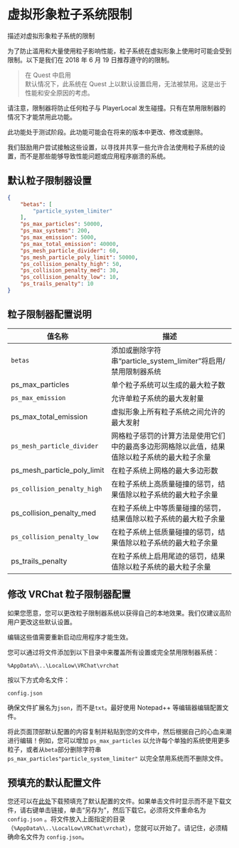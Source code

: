 # 虚拟形象粒子系统限制

描述对虚拟形象粒子系统的限制

为了防止滥用和大量使用粒子影响性能，粒子系统在虚拟形象上使用时可能会受到限制。以下是我们在 2018 年 6 月 19 日推荐遵守的的限制。

> 在 Quest 中启用<br>
> 默认情况下，此系统在 Quest 上以默认设置启用，无法被禁用。这是出于性能和安全原因的考虑。

请注意，限制器将防止任何粒子与 PlayerLocal 发生碰撞。只有在禁用限制器的情况下才能禁用此功能。

此功能处于测试阶段。此功能可能会在将来的版本中更改、修改或删除。

我们鼓励用户尝试接触这些设置，以寻找并共享一些允许合法使用粒子系统的设置，而不是那些能够导致性能问题或应用程序崩溃的系统。

## 默认粒子限制器设置

```json
{
	"betas": [
		"particle_system_limiter"
	],
	"ps_max_particles": 50000,
	"ps_max_systems": 200,
	"ps_max_emission": 5000,
	"ps_max_total_emission": 40000,
	"ps_mesh_particle_divider": 60,
	"ps_mesh_particle_poly_limit": 50000,
	"ps_collision_penalty_high": 50,
	"ps_collision_penalty_med": 30,
	"ps_collision_penalty_low": 10,
	"ps_trails_penalty": 10
}
```

## 粒子限制器配置说明

值名称 | 描述
-- | --
`betas` |	添加或删除字符串“particle_system_limiter”将启用/禁用限制器系统
ps_max_particles | 单个粒子系统可以生成的最大粒子数
`ps_max_emission`	| 允许单粒子系统的最大发射量
ps_max_total_emission | 虚拟形象上所有粒子系统之间允许的最大发射
`ps_mesh_particle_divider` | 网格粒子惩罚的计算方法是使用它们中的最高多边形网格除以此值，结果值除以粒子系统的最大粒子余量
ps_mesh_particle_poly_limit	| 在粒子系统上网格的最大多边形数
`ps_collision_penalty_high` | 在粒子系统上高质量碰撞的惩罚，结果值除以粒子系统的最大粒子余量
ps_collision_penalty_med | 在粒子系统上中等质量碰撞的惩罚，结果值除以粒子系统的最大粒子余量
`ps_collision_penalty_low` | 在粒子系统上低质量碰撞的惩罚，结果值除以粒子系统的最大粒子余量
ps_trails_penalty | 在粒子系统上启用尾迹的惩罚，结果值除以粒子系统的最大粒子余量

## 修改 VRChat 粒子限制器配置

如果您愿意，您可以更改粒子限制器系统以获得自己的本地效果。我们仅建议高阶用户更改这些默认设置。

编辑这些值需要重新启动应用程序才能生效。

您可以通过将文件添加到以下目录中来覆盖所有设置或完全禁用限制器系统：

`%AppData%\..\LocalLow\VRChat\vrchat`

按以下方式命名文件：

`config.json`

确保文件扩展名为`json`，而不是`txt`。最好使用 Notepad++ 等编辑器编辑配置文件。

将此页面顶部默认配置的内容复制并粘贴到您的文件中，然后根据自己的心血来潮进行编辑！例如，您可以增加 `ps_max_particles` 以允许每个单独的系统使用更多粒子，或者从`beta`部分删除字符串 `ps_max_particles"particle_system_limiter"` 以完全禁用系统而不删除文件。

## 预填充的默认配置文件

您还可以在[此处](https://assets.vrchat.com/misc/vrchat%3Bconfig.json)下载预填充了默认配置的文件。如果单击文件时显示而不是下载文件，请右键单击链接，单击“另存为”，然后下载它。必须将文件重命名为 `config.json` 。将文件放入上面指定的目录 （`%AppData%\..\LocalLow\VRChat\vrchat`），您就可以开始了。请记住，必须精确命名文件为 `config.json`。